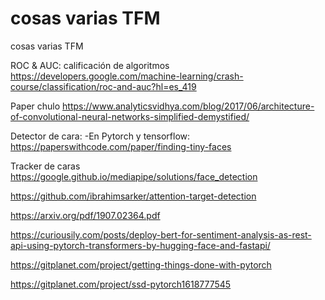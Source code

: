 # cosas varias TFM
cosas varias TFM

ROC & AUC: calificación de algoritmos https://developers.google.com/machine-learning/crash-course/classification/roc-and-auc?hl=es_419

Paper chulo https://www.analyticsvidhya.com/blog/2017/06/architecture-of-convolutional-neural-networks-simplified-demystified/

Detector de cara: -En Pytorch y tensorflow: https://paperswithcode.com/paper/finding-tiny-faces

Tracker de caras https://google.github.io/mediapipe/solutions/face_detection

https://github.com/ibrahimsarker/attention-target-detection

https://arxiv.org/pdf/1907.02364.pdf

https://curiousily.com/posts/deploy-bert-for-sentiment-analysis-as-rest-api-using-pytorch-transformers-by-hugging-face-and-fastapi/

https://gitplanet.com/project/getting-things-done-with-pytorch

https://gitplanet.com/project/ssd-pytorch1618777545
